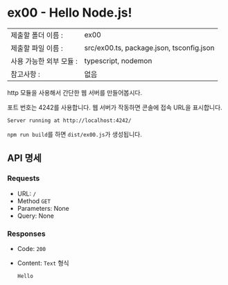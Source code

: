 # ex00 - Hello Node.js!

|                         |                                          |
| :---------------------- | ---------------------------------------- |
| 제출할 폴더 이름 :      | ex00                                     |
| 제출할 파일 이름 :      | src/ex00.ts, package.json, tsconfig.json |
| 사용 가능한 외부 모듈 : | typescript, nodemon                      |
| 참고사항 :              | 없음                                     |

http 모듈을 사용해서 간단한 웹 서버를 만들어봅시다.

포트 번호는 4242를 사용합니다. 웹 서버가 작동하면 콘솔에 접속 URL을 표시합니다.

```
Server running at http://localhost:4242/
```

`npm run build`를 하면 `dist/ex00.js`가 생성됩니다.

## API 명세

### Requests

- URL: `/`
- Method `GET`
- Parameters: None
- Query: None

### Responses

- Code: `200`
- Content: `Text` 형식

  ```
  Hello
  ```

